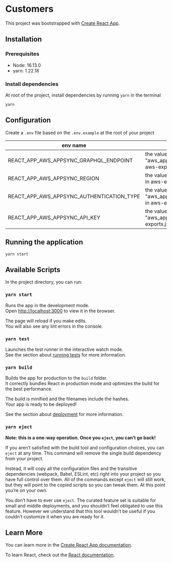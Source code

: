 # Customers

This project was bootstrapped with [Create React App](https://github.com/facebook/create-react-app).

## Installation

### Prerequisites

- Node: 16.13.0
- yarn: 1.22.18

### Install dependencies

At root of the project, install dependencies by running `yarn` in the terminal

    yarn

## Configuration

Create a `.env` file based on the `.env.example` at the root of your project

| env name                                  | env description                                                 |
| ----------------------------------------- | --------------------------------------------------------------- |
| REACT_APP_AWS_APPSYNC_GRAPHQL_ENDPOINT    | the value of "aws_appsync_graphqlEndpoint" in aws-exports.js    |
| REACT_APP_AWS_APPSYNC_REGION              | the value of "aws_appsync_region" in aws-exports.js             |
| REACT_APP_AWS_APPSYNC_AUTHENTICATION_TYPE | the value of "aws_appsync_authenticationType" in aws-exports.js |
| REACT_APP_AWS_APPSYNC_API_KEY             | the value of "aws_appsync_apiKey" in aws-exports.js             |

## Running the application

    yarn start

## Available Scripts

In the project directory, you can run:

### `yarn start`

Runs the app in the development mode.\
Open [http://localhost:3000](http://localhost:3000) to view it in the browser.

The page will reload if you make edits.\
You will also see any lint errors in the console.

### `yarn test`

Launches the test runner in the interactive watch mode.\
See the section about [running tests](https://facebook.github.io/create-react-app/docs/running-tests) for more information.

### `yarn build`

Builds the app for production to the `build` folder.\
It correctly bundles React in production mode and optimizes the build for the best performance.

The build is minified and the filenames include the hashes.\
Your app is ready to be deployed!

See the section about [deployment](https://facebook.github.io/create-react-app/docs/deployment) for more information.

### `yarn eject`

**Note: this is a one-way operation. Once you `eject`, you can’t go back!**

If you aren’t satisfied with the build tool and configuration choices, you can `eject` at any time. This command will remove the single build dependency from your project.

Instead, it will copy all the configuration files and the transitive dependencies (webpack, Babel, ESLint, etc) right into your project so you have full control over them. All of the commands except `eject` will still work, but they will point to the copied scripts so you can tweak them. At this point you’re on your own.

You don’t have to ever use `eject`. The curated feature set is suitable for small and middle deployments, and you shouldn’t feel obligated to use this feature. However we understand that this tool wouldn’t be useful if you couldn’t customize it when you are ready for it.

## Learn More

You can learn more in the [Create React App documentation](https://facebook.github.io/create-react-app/docs/getting-started).

To learn React, check out the [React documentation](https://reactjs.org/).
